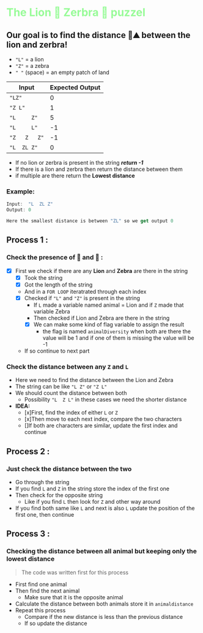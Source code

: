 # <span style="color:#98FB98">The Lion 🦁 Zerbra 🦓 puzzel </span>
## Our goal is to find the distance 🌳⛰️ between the lion and zerbra! 

* `"L"` = a lion
* `"Z"` = a zebra
* `" "` (space) = an empty patch of land

| Input         | Expected Output |
| ------------- | --------------- |
| `"LZ"`        | 0               |
| `"Z L"`       | 1               |
| `"L     Z"`   | 5               |
| `"L     L"`   | -1              |
| `"Z   Z   Z"` | -1              |
| `"L  ZL Z"`   | 0               |


* If no lion or zerbra is present in the string ***return -1***
* If there is a lion and zerbra then return the distance between them
* if multiple are there return the **Lowest distance**

### Example:
```js
Input:  "L  ZL Z"
Output: 0

Here the smallest distance is between "ZL" so we get output 0
```
## Process 1 :
### Check the presence of 🦁 and 🦓 :
- [x] First we check if there are any **Lion** and **Zebra** are there in the string
  - [x] Took the string 
  - [x] Got the length of the string
  - And in a ``FOR LOOP`` iteratrated through each index
  - [x] Checked if ``"L"`` and ``"Z"`` is present in the string
    - If ``L`` made a variable named animal = Lion and if ``Z`` made that variable Zebra
    - Then checked if Lion and Zebra are there in the string
    - [x] We can make some kind of flag variable to assign the result
      - the flag is named ``animalDiversity`` when both are there the value will be 1 and if one of them is missing the value will be -1

  - If so continue to next part
### Check the distance between any ``Z`` and ``L``
- Here we need to find the distance between the Lion and Zebra
- The string can be like ``"L Z"`` or `"Z L"`
- We should count the distance between both
  - Possibility `"L  Z L"` in these cases we need the shorter distance
 - **IDEA:**
    - [x]First, find the index of either `L`
or `Z`
    - [x]Then move to each next index, compare the two characters
    - []If both are characters are similar, update the first index and continue


## Process 2 :
### Just check the distance between the two
- Go through the string
- If you find `L` and `Z` in the string store the index of the first one 
- Then check for the opposite string 
  - Like if you find `L` then look for `Z` and other way around
- If you find both same like `L` and next is also `L` update the position of the first one, then continue

## Process 3 :
### Checking the distance between all animal but keeping only the lowest distance
 > The code was written first for this process 
 
- First find one animal
- Then find the next animal
  - Make sure that it is the opposite animal
- Calculate the distance between both animals store it in `animaldistance`
- Repeat this process
  - Compare if the new distance is less than the previous distance
  - If so update the distance
